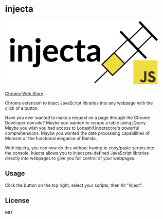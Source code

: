# injecta

![logo][logo]

[Chrome Web Store][chrome-web-store]

Chrome extension to inject JavaScript libraries into any webpage with the click of a button.

Have you ever wanted to make a request on a page through the Chrome Developer console? Maybe you wanted to scrape a table using jQuery. Maybe you wish you had access to Lodash/Underscore's powerful comprehensions. Maybe you wanted the date processing capabilities of Moment or the functional elegance of Ramda.

With Injecta, you can now do this without having to copy/paste scripts into the console. Injecta allows you to inject pre-defined JavaScript libraries directly into webpages to give you full control of your webpages.

## Usage

Click the button on the top right, select your scripts, then hit "Inject".

## License

MIT

[logo]: /assets/logo.png
[chrome-web-store]: https://chrome.google.com/webstore/detail/injecta/gbndgddgajcmkogjonkgbcempddcbmca
